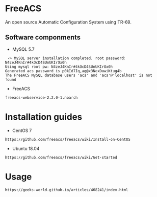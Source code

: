 # FreeACS

An open source Automatic Configuration System using TR-69.


## Software componments

* MySQL 5.7

```
 -> MySQL server installation completed, root password: N4zeJ4KnIr#4kOcD4SUnUKIrOx0h
Using mysql root pw: N4zeJ4KnIr#4kOcD4SUnUKIrOx0h
Generated acs password is p0kId7Iq,ag@x3NexDuwiKtug4b
The FreeACS MySQL database users 'acs' and 'acs'@'localhost' is not found
```

* FreeACS

```
freeacs-webservice-2.2.0-1.noarch
```


# Installation guides


* CentOS 7

```
https://github.com/freeacs/freeacs/wiki/Install-on-CentOS
```

* Ubuntu 18.04

```
https://github.com/freeacs/freeacs/wiki/Get-started
```


# Usage

```
https://geeks-world.github.io/articles/468241/index.html
```
